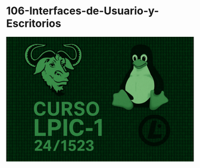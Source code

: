 # 106-Interfaces-de-Usuario-y-Escritorios
![LPI Logo](../../../wallpaper/logo_LPI1.png "Logo de Linux Professional Institute")
